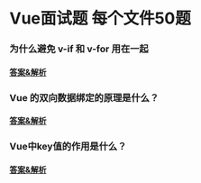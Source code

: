 # Vue面试题 每个文件50题

### 为什么避免 v-if 和 v-for 用在一起

#### [答案&解析](https://github.com/QMcoder/QM-FE-Interview/issues/10)

### Vue 的双向数据绑定的原理是什么？

#### [答案&解析](https://github.com/QMcoder/QM-FE-Interview/issues/17)

### Vue中key值的作用是什么？

#### [答案&解析](https://github.com/QMcoder/QM-FE-Interview/issues/24)